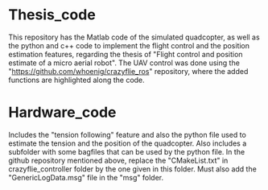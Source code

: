 # Thesis_code
This repository has the Matlab code of the simulated quadcopter, as well as the python and c++ code to implement the flight control and the position estimation features, regarding the thesis of "Flight control and position estimate of a micro aerial robot".
The UAV control was done using the "https://github.com/whoenig/crazyflie_ros" repository, where the added functions are highlighted along the code.

# Hardware_code
Includes the "tension following" feature and also the python file used to estimate the tension and the position of the quadcopter. Also includes a subfolder with some bagfiles that can be used by the python file. In the github repository mentioned above, replace the "CMakeList.txt" in crazyflie_controller folder by the one given in this folder. Must also add the "GenericLogData.msg" file in the "msg" folder.  
